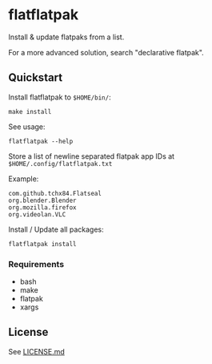 # flatflatpak

Install & update flatpaks from a list.

For a more advanced solution, search "declarative flatpak".

## Quickstart

Install flatflatpak to ``$HOME/bin/``:

```
make install
```

See usage:

```
flatflatpak --help
```

Store a list of newline separated flatpak app IDs at ``$HOME/.config/flatflatpak.txt``

Example:

```
com.github.tchx84.Flatseal
org.blender.Blender
org.mozilla.firefox
org.videolan.VLC
```

Install / Update all packages:

```
flatflatpak install
```

### Requirements

- bash
- make
- flatpak
- xargs

## License

See [LICENSE.md](LICENSE.md)
